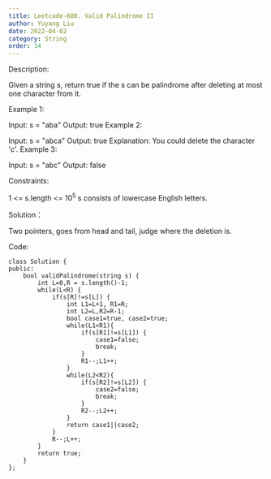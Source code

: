 ```yaml
---
title: Leetcode-680. Valid Palindrome II
author: Yuyang Liu
date: 2022-04-02
category: String
order: 14
---
```

Description:

Given a string s, return true if the s can be palindrome after deleting at most one character from it.

 

Example 1:

Input: s = "aba"
Output: true
Example 2:

Input: s = "abca"
Output: true
Explanation: You could delete the character 'c'.
Example 3:

Input: s = "abc"
Output: false
 

Constraints:

1 <= s.length <= 10<sup>5</sup>
s consists of lowercase English letters.

Solution：

Two pointers, goes from head and tail, judge where the deletion is.



Code: 

``` c++?linenums
class Solution {
public:
    bool validPalindrome(string s) {
        int L=0,R = s.length()-1;
        while(L<R) {
            if(s[R]!=s[L]) {
                int L1=L+1, R1=R;
                int L2=L,R2=R-1;
                bool case1=true, case2=true;
                while(L1<R1){
                    if(s[R1]!=s[L1]) {
                        case1=false;
                        break;
                    }
                    R1--;L1++;
                }
                while(L2<R2){
                    if(s[R2]!=s[L2]) {
                        case2=false;
                        break;
                    }
                    R2--;L2++;
                }
                return case1||case2;
            }            
            R--;L++;
        }       
        return true;
    }
};

```